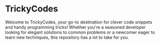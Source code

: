 # TrickyCodes
Welcome to TrickyCodes, your go-to destination for clever code snippets and handy programming tricks! Whether you're a seasoned developer looking for elegant solutions to common problems or a newcomer eager to learn new techniques, this repository has a lot to take for you.
